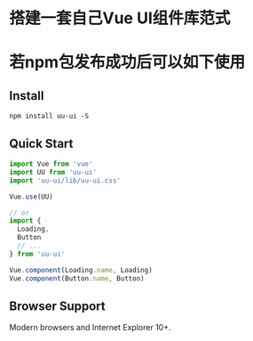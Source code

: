 # 搭建一套自己Vue UI组件库范式

# 若npm包发布成功后可以如下使用
## Install
```shell
npm install uu-ui -S
```

## Quick Start
``` javascript
import Vue from 'vue'
import UU from 'uu-ui'
import 'uu-ui/lib/uu-ui.css'

Vue.use(UU)

// or
import {
  Loading,
  Button
  // ...
} from 'uu-ui'

Vue.component(Loading.name, Loading)
Vue.component(Button.name, Button)
```

## Browser Support
Modern browsers and Internet Explorer 10+.